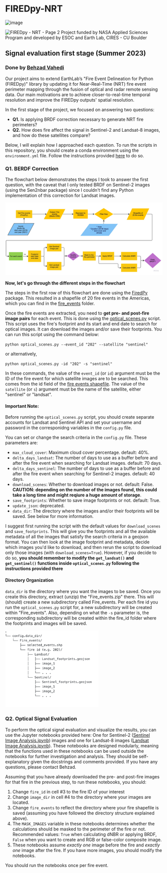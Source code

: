 # FIREDpy-NRT
![image](https://github.com/earthlab/FIREDpy-NRT/assets/67020853/ad384d49-2111-4d84-9821-83a492321017)
    
![FIREDpy - NRT - Page 2](https://github.com/earthlab/FIREDpy-NRT/assets/67020853/e56abc54-99d4-490a-ade0-994b63c8fbfb)
Project funded by NASA Applied Sciences Program and developed by ESOC and Earth Lab, CIRES - CU Boulder


## Signal evaluation first stage (Summer 2023)
### Done by [Behzad Vahedi](mailto:behzad@colorado.edu)

Our project aims to extend EarthLab’s "Fire Event Delineation for Python (FIREDpy)" library by updating it for Near-Real-Time (NRT) fire event perimeter mapping through the fusion of optical and radar remote sensing data. Our main motivations are to achieve closer-to-real-time temporal resolution and improve the FIREDpy outputs' spatial resolution. 

In the first stage of the project, we focused on answering two questions:
- __Q1.__ Is applying BRDF correction necessary to generate NRT fire perimeters?
- __Q2.__ How does fire affect the signal in Sentinel-2 and Landsat-8 images, and how do these satellites compare?

Below, I will explain how I approached each question. To run the scripts in this repository, you should create a conda environment using the `environment.yml` file. Follow the instructions provided [here](https://conda.io/projects/conda/en/latest/user-guide/tasks/manage-environments.html#creating-an-environment-from-an-environment-yml-file) to do so.

### Q1. BERDF Correction
The flowchart below demonstrates the steps I took to answer the first question, with the caveat that I only tested BRDF on Sentinel-2 images (using the Sen2nbar package) since I couldn't find any Python implementation of this correction for Landsat images.

<img src="./images/Flowchart.jpg" width=800>

__Now, let's go through the different steps in the flowchart__

The steps in the first row of this flowchart are done using the [FiredPy](https://github.com/earthlab/firedpy) package. This resulted in a shapefile of 20 fire events in the Americas, which you can find in the [fire_events](./fire_events/) folder.

Once the fire events are extracted, you need to __get pre- and post-fire image pairs__ for each event. This is done using the [optical_scenes.py](./scripts/optical_scenes.py) script. This script uses the fire's footprint and its start and end date to search for optical images. It can download the images and/or save their footprints. You can run this script using the command below:

`python optical_scenes.py --event_id "202" --satellite "sentinel"`

or alternatively, 

`python optical_scenes.py -id "202" -s "sentinel"`

In these commands, the value of the `event_id` (or `id`) argument must be the ID of the fire event for which satellite images are to be searched. This comes from the id field of the [fire events shapefile](./fire_events/Fire_events.zip). The value of the `satellite` (or `s`) argument must be the name of the satellite, either "sentinel" or "landsat".

#### Important Note:
Before running the `optical_scenes.py` script, you should create separate accounts for Landsat and Sentinel API and set your username and password in the corresponidng variables in the `config.py` file.

You can set or change the search criteria in the `config.py` file. These parameters are:
- `max_cloud_cover`: Maximum cloud cover percentage. default: 40%.
- `delta_days_landsat`: The number of days to use as a buffer before and after the fire event when searching for Landsat images. default: 70 days.
- `delta_days_sentinel`: The number of days to use as a buffer before and after the fire event when searching for Sentinel-2 images. default: 40 days.
- `download_scenes`: Whether to download images or not. default: False. __CAUTION: depending on the number of the images found, this could take a long time and might reqiure a huge amount of storage__.
- `save_footprints`: Whether to save image footprints or not. default: True.
- `update_json`: deprecated.
- `data_dir`: The directory where the images and/or their footprints will be saved. See below for more information.

I suggest first running the script with the default values for `download_scenes` and `save_footprints`. This will give you the footprints and all the available metadata of all the images that satisfy the search criteria in a geojson format. You can then look at the image footprint and metadata, decide which images you'd like to download, and then rerun the script to download only those images (with `download_scenes=True`). However, if you decide to do so, __you should remember to modify the `get_landsat()` and `get_sentinel()` functions inside `optical_scenes.py` following the instructions provided there__

#### Directory Organization
`data_dir` is the directory where you want the images to be saved. Once you create this directory, extract (unzip) the "Fire_events.zip" there. This will (should) create a new subdirectory called Fire_events. Per each fire id you run the `optical_scenes.py` script for, a new subdirectory will be created within "Fire_events". Also, depending on what the `-s` parameter is, the corresponding subdirectory will be created within the fire_id folder where the footprints and images will be saved.

<img src="./images/directory_tree.png" width="300">



### Q2. Optical Signal Evaluation
To perform the optical signal evaluation and visualize the results, you can use the Jupyter notebooks provided here: One for Sentinel-2 ([Sentinel Image Analysis.ipynb](./scripts/Sentinel%20Image%20Analysis.ipynb)) images and one for Landsat-8 images ([Landsat Image Analysis.ipynb](./scripts/Landsat%20Image%20Analysis.ipynb)). These notebooks are designed modularly, meaning that the functions used in these notebooks can be used outside the notebooks for further investigation and analysis. They should be self-explanatory given the docstrings and comments provided. If you have any questions, please contact Behzad.

Assuming that you have already downloaded the pre- and post-fire images for that fire in the previous step, to run these notebooks, you should: 
1. Change `fire_id` in cell #3  to the fire ID of your interest
2. Change `image_dir` in cell #4 to the directory where your images are located.
3. Change `fire_events` to reflect the directory where your fire shapefile is saved (assuming you have followed the directory structure explained above).
4. The `MASK_IMAGES` variable in these notebooks determines whether the calculations should be masked to the perimeter of the fire or not. Recommended values: `True` when calculating dNBR or applying BRDF, `False` when you want to create and RGB or false-color composite image.
5. These notebooks assume _exactly one_ image before the fire and _exactly one_ image after the fire. If you have more images, you should modify the notebooks.

You should run the notebooks once per fire event.

